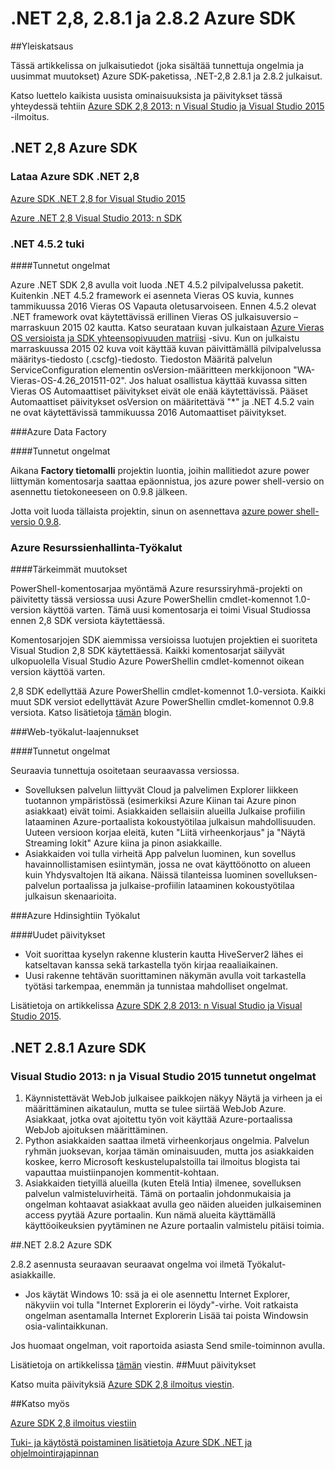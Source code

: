 
<properties 
   pageTitle="Azure SDK .NET 2,8 julkaisutiedot" 
   description="Azure SDK .NET 2,8 julkaisutiedot" 
   services="app-service\web" 
   documentationCenter=".net" 
   authors="Juliako" 
   manager="erikre" 
   editor=""/>

<tags
   ms.service="app-service"
   ms.devlang="multiple"
   ms.topic="article"
   ms.tgt_pltfrm="na"
   ms.workload="integration" 
   ms.date="10/17/2016"
   ms.author="juliako"/>
 
# <a name="azure-sdk-for-net-28-281-and-282"></a>.NET 2,8, 2.8.1 ja 2.8.2 Azure SDK

##<a name="overview"></a>Yleiskatsaus
 
Tässä artikkelissa on julkaisutiedot (joka sisältää tunnettuja ongelmia ja uusimmat muutokset) Azure SDK-paketissa, .NET-2,8 2.8.1 ja 2.8.2 julkaisut. 

Katso luettelo kaikista uusista ominaisuuksista ja päivitykset tässä yhteydessä tehtiin [Azure SDK 2,8 2013: n Visual Studio ja Visual Studio 2015](https://azure.microsoft.com/blog/announcing-the-azure-sdk-2-8-for-net/) -ilmoitus. 

##  <a name="azure-sdk-for-net-28"></a>.NET 2,8 Azure SDK

### <a name="download-azure-sdk-for-net-28"></a>Lataa Azure SDK .NET 2,8

[Azure SDK .NET 2,8 for Visual Studio 2015](http://go.microsoft.com/fwlink/?LinkId=699285) 

[Azure .NET 2,8 Visual Studio 2013: n SDK](http://go.microsoft.com/fwlink/?LinkId=699287)
 
### <a name="net-452-support"></a>.NET 4.5.2 tuki 

####<a name="known-issues"></a>Tunnetut ongelmat

Azure .NET SDK 2,8 avulla voit luoda .NET 4.5.2 pilvipalvelussa paketit. Kuitenkin .NET 4.5.2 framework ei asenneta Vieras OS kuvia, kunnes tammikuussa 2016 Vieras OS Vapauta oletusarvoiseen. Ennen 4.5.2 olevat .NET framework ovat käytettävissä erillinen Vieras OS julkaisuversio – marraskuun 2015 02 kautta. Katso seurataan kuvan julkaistaan [Azure Vieras OS versioista ja SDK yhteensopivuuden matriisi](../cloud-services/cloud-services-guestos-update-matrix.md) -sivu.  Kun on julkaistu marraskuussa 2015 02 kuva voit käyttää kuvan päivittämällä pilvipalvelussa määritys-tiedosto (.cscfg)-tiedosto. Tiedoston Määritä palvelun ServiceConfiguration elementin osVersion-määritteen merkkijonoon "WA-Vieras-OS-4.26_201511-02". Jos haluat osallistua käyttää kuvassa sitten Vieras OS Automaattiset päivitykset eivät ole enää käytettävissä. Pääset Automaattiset päivitykset osVersion on määritettävä "*" ja .NET 4.5.2 vain ne ovat käytettävissä tammikuussa 2016 Automaattiset päivitykset.

###<a name="azure-data-factory"></a>Azure Data Factory

####<a name="known-issues"></a>Tunnetut ongelmat 

Aikana **Factory tietomalli** projektin luontia, joihin mallitiedot azure power liittymän komentosarja saattaa epäonnistua, jos azure power shell-versio on asennettu tietokoneeseen on 0.9.8 jälkeen.

Jotta voit luoda tällaista projektin, sinun on asennettava [azure power shell-versio 0.9.8](https://github.com/Azure/azure-powershell/releases/download/v0.9.8-September2015/azure-powershell.0.9.8.msi).


### <a name="azure-resource-manager-tools"></a>Azure Resurssienhallinta-Työkalut 

####<a name="breaking-changes"></a>Tärkeimmät muutokset

PowerShell-komentosarjaa myöntämä Azure resurssiryhmä-projekti on päivitetty tässä versiossa uusi Azure PowerShellin cmdlet-komennot 1.0-version käyttöä varten.  Tämä uusi komentosarja ei toimi Visual Studiossa ennen 2,8 SDK versiota käytettäessä.  

Komentosarjojen SDK aiemmissa versioissa luotujen projektien ei suoriteta Visual Studion 2,8 SDK käytettäessä.  Kaikki komentosarjat säilyvät ulkopuolella Visual Studio Azure PowerShellin cmdlet-komennot oikean version käyttöä varten.  

2,8 SDK edellyttää Azure PowerShellin cmdlet-komennot 1.0-versiota.  Kaikki muut SDK versiot edellyttävät Azure PowerShellin cmdlet-komennot 0.9.8 versiota.  Katso lisätietoja [tämän](http://go.microsoft.com/fwlink/?LinkID=623011) blogin.

###<a name="web-tools-extensions"></a>Web-työkalut-laajennukset

####<a name="known-issues"></a>Tunnetut ongelmat

Seuraavia tunnettuja osoitetaan seuraavassa versiossa.

- Sovelluksen palvelun liittyvät Cloud ja palvelimen Explorer liikkeen tuotannon ympäristössä (esimerkiksi Azure Kiinan tai Azure pinon asiakkaat) eivät toimi. Asiakkaiden sellaisiin alueilla Julkaise profiilin lataaminen Azure-portaalista kokoustyötilaa julkaisun mahdollisuuden. Uuteen versioon korjaa eleitä, kuten "Liitä virheenkorjaus" ja "Näytä Streaming lokit" Azure kiina ja pinon asiakkaille. 
- Asiakkaiden voi tulla virheitä App palvelun luominen, kun sovellus havainnollistamisen esiintymän, jossa ne ovat käyttöönotto on alueen kuin Yhdysvaltojen Itä aikana. Näissä tilanteissa luominen sovelluksen-palvelun portaalissa ja julkaise-profiilin lataaminen kokoustyötilaa julkaisun skenaarioita. 

###<a name="azure-hdinsight-tools"></a>Azure Hdinsightiin Työkalut

####<a name="new-updates"></a>Uudet päivitykset

- Voit suorittaa kyselyn rakenne klusterin kautta HiveServer2 lähes ei katseltavan kanssa sekä tarkastella työn kirjaa reaaliaikainen.
- Uusi rakenne tehtävän suorittaminen näkymän avulla voit tarkastella työtäsi tarkempaa, enemmän ja tunnistaa mahdolliset ongelmat.

Lisätietoja on artikkelissa [Azure SDK 2,8 2013: n Visual Studio ja Visual Studio 2015](https://azure.microsoft.com/blog/announcing-the-azure-sdk-2-8-for-net/). 

## <a name="azure-sdk-for-net-281"></a>.NET 2.8.1 Azure SDK

### <a name="known-issues-for-visual-studio-2013-and-visual-studio-2015"></a>Visual Studio 2013: n ja Visual Studio 2015 tunnetut ongelmat
 
1. Käynnistettävät WebJob julkaisee paikkojen näkyy Näytä ja virheen ja ei määrittäminen aikataulun, mutta se tulee siirtää WebJob Azure. Asiakkaat, jotka ovat ajoitettu työn voit käyttää Azure-portaalissa WebJob ajoituksen määrittäminen. 
2. Python asiakkaiden saattaa ilmetä virheenkorjaus ongelmia. Palvelun ryhmän juoksevan, korjaa tämän ominaisuuden, mutta jos asiakkaiden koskee, kerro Microsoft keskustelupalstoilla tai ilmoitus blogista tai vapauttaa muistiinpanojen kommentit-kohtaan. 
3. Asiakkaiden tietyillä alueilla (kuten Etelä Intia) ilmenee, sovelluksen palvelun valmisteluvirheitä. Tämä on portaalin johdonmukaisia ja ongelman kohtaavat asiakkaat avulla geo näiden alueiden julkaiseminen access pyytää Azure portaalin. Kun nämä alueita käyttämällä käyttöoikeuksien pyytäminen ne Azure portaalin valmistelu pitäisi toimia. 

##<a name="azure-sdk-for-net-282"></a>.NET 2.8.2 Azure SDK

2.8.2 asennusta seuraavan seuraavat ongelma voi ilmetä Työkalut-asiakkaille.         

- Jos käytät Windows 10: ssä ja ei ole asennettu Internet Explorer, näkyviin voi tulla "Internet Explorerin ei löydy"-virhe.
Voit ratkaista ongelman asentamalla Internet Explorerin Lisää tai poista Windowsin osia-valintaikkunan.

Jos huomaat ongelman, voit raportoida asiasta Send smile-toiminnon avulla.

Lisätietoja on artikkelissa [tämän](https://azure.microsoft.com/blog/announcing-azure-sdk-2-8-2-for-net/) viestin.
##<a name="other-updates"></a>Muut päivitykset

Katso muita päivityksiä [Azure SDK 2,8 ilmoitus viestin](https://azure.microsoft.com/blog/announcing-the-azure-sdk-2-8-for-net/).

##<a name="also-see"></a>Katso myös

[Azure SDK 2,8 ilmoitus viestiin](https://azure.microsoft.com/blog/announcing-the-azure-sdk-2-8-for-net/)

[Tuki- ja käytöstä poistaminen lisätietoja Azure SDK .NET ja ohjelmointirajapinnan](https://msdn.microsoft.com/library/azure/dn479282.aspx)

